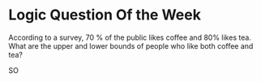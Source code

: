 # Logic Question Of the Week

According to a survey, 70 % of the public likes coffee and 80% likes tea. What are the upper and lower bounds of people who like both coffee and tea?


SO 